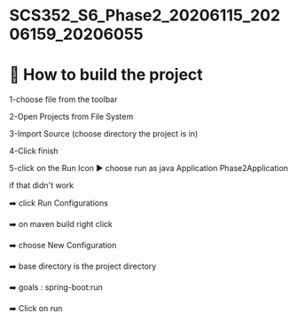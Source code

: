 # SCS352_S6_Phase2_20206115_20206159_20206055
# :red_circle: How to build the project
1-choose file from the toolbar

2-Open Projects from File System

3-Import Source (choose directory the project is in)

4-Click finish

5-click on the Run Icon :arrow_forward: choose run as java Application Phase2Application  

if that didn't work 

:arrow_right: click Run Configurations

:arrow_right: on maven build right click 
                    
:arrow_right: choose New Configuration
                    
:arrow_right: base directory is the project directory
                    
:arrow_right: goals : spring-boot:run
                    
:arrow_right: Click on run
